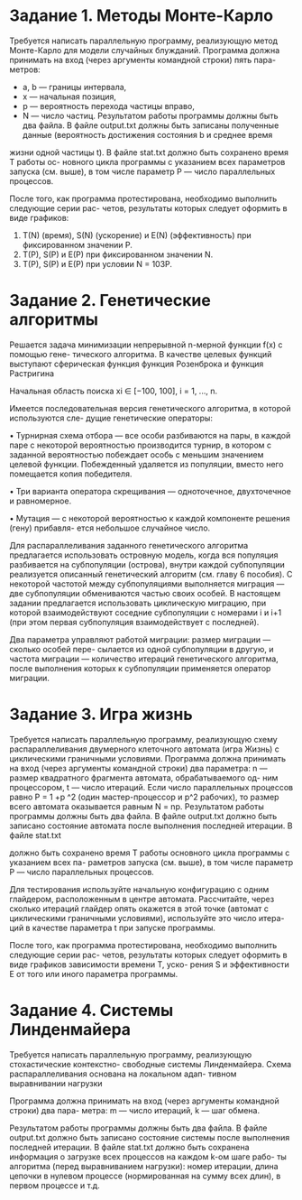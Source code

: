 # Задание 1. Методы Монте-Карло

Требуется написать параллельную программу, реализующую метод Монте-Карло для модели случайных блужданий.
Программа должна принимать на вход (через аргументы командной строки) пять пара-метров:

* a, b — границы интервала,
* x — начальная позиция,
* p — вероятность перехода частицы вправо,
* N — число частиц.
Результатом работы программы должны быть два файла. В файле output.txt должны
быть записаны полученные данные (вероятность достижения состояния b и среднее время

жизни одной частицы t). В файле stat.txt должно быть сохранено время T работы ос-
новного цикла программы с указанием всех параметров запуска (см. выше), в том числе
параметр P — число параллельных процессов.

После того, как программа протестирована, необходимо выполнить следующие серии рас-
четов, результаты которых следует оформить в виде графиков:

1. T(N) (время), S(N) (ускорение) и E(N) (эффективность) при фиксированном значении P.
2. T(P), S(P) и E(P) при фиксированном значении N.
3. T(P), S(P) и E(P) при условии N = 103P.

# Задание 2. Генетические алгоритмы

Решается задача минимизации непрерывной n-мерной функции f(x) с помощью гене-
тического алгоритма. В качестве целевых функций выступают сферическая функция 
функция Розенброка и функция Растригина

Начальная область поиска xi ∈ [−100, 100], i = 1, ..., n.

Имеется последовательная версия генетического алгоритма, в которой используются сле-
дущие генетические операторы:

• Турнирная схема отбора — все особи разбиваются на пары, в каждой паре с некоторой
вероятностью производится турнир, в котором с заданной вероятностью побеждает
особь с меньшим значением целевой функции. Побежденный удаляется из популяции,
вместо него помещается копия победителя.


• Три варианта оператора скрещивания — одноточечное, двухточечное и равномерное.

• Мутация — с некоторой вероятностью к каждой компоненте решения (гену) прибавля-
ется небольшое случайное число.

Для распараллеливания заданного генетического алгоритма предлагается использовать
островную модель, когда вся популяция разбивается на субпопуляции (острова), внутри
каждой субпопуляции реализуется описанный генетический алгоритм (см. главу 6 пособия).
С некоторой частотой между субпопуляциями выполняется миграция — две субпопуляции
обмениваются частью своих особей.
В настоящем задании предлагается использовать циклическую миграцию, при которой
взаимодействуют соседние субпопуляции с номерами i и i+1 (при этом первая субпопуляция
взаимодействует с последней).

Два параметра управляют работой миграции: размер миграции — сколько особей пере-
сылается из одной субпопуляции в другую, и частота миграции — количество итераций
генетического алгоритма, после выполнения которых к субпопуляции применяется оператор
миграции.

# Задание 3. Игра жизнь
Требуется написать параллельную программу, реализующую схему распараллеливания двумерного клеточного автомата (игра Жизнь) с циклическими
граничными условиями. Программа должна принимать на вход (через аргументы командной
строки) два параметра: n — размер квадратного фрагмента автомата, обрабатываемого од-
ним процессором, t — число итераций. Если число параллельных процессов равно P = 1 +p ^2
(один мастер-процессор и p^2 рабочих), то размер всего автомата оказывается равным N = np.
Результатом работы программы должны быть два файла. В файле output.txt должно
быть записано состояние автомата после выполнения последней итерации. В файле stat.txt

должно быть сохранено время T работы основного цикла программы с указанием всех па-
раметров запуска (см. выше), в том числе параметр P — число параллельных процессов.

Для тестирования используйте начальную конфигурацию с одним глайдером, расположенным в центре автомата. Рассчитайте, через сколько итераций глайдер опять окажется в этой точке (автомат с циклическими граничными условиями), используйте это число итера-
ций в качестве параметра t при запуске программы.

После того, как программа протестирована, необходимо выполнить следующие серии рас-
четов, результаты которых следует оформить в виде графиков зависимости времени T, уско-
рения S и эффективности E от того или иного параметра программы.

# Задание 4. Системы Линденмайера
Требуется написать параллельную программу, реализующую стохастические контекстно-
свободные системы Линденмайера. Схема распараллеливания основана на локальном адап-
тивном выравнивании нагрузки

Программа должна принимать на вход (через аргументы командной строки) два пара-
метра: m — число итераций, k — шаг обмена.

Результатом работы программы должны быть два файла. В файле output.txt должно
быть записано состояние системы после выполнения последней итерации. В файле stat.txt
должно быть сохранена информация о загрузке всех процессов на каждом k-ом шаге рабо-
ты алгоритма (перед выравниванием нагрузки): номер итерации, длина цепочки в нулевом
процессе (нормированная на сумму всех длин), в первом процессе и т.д.
